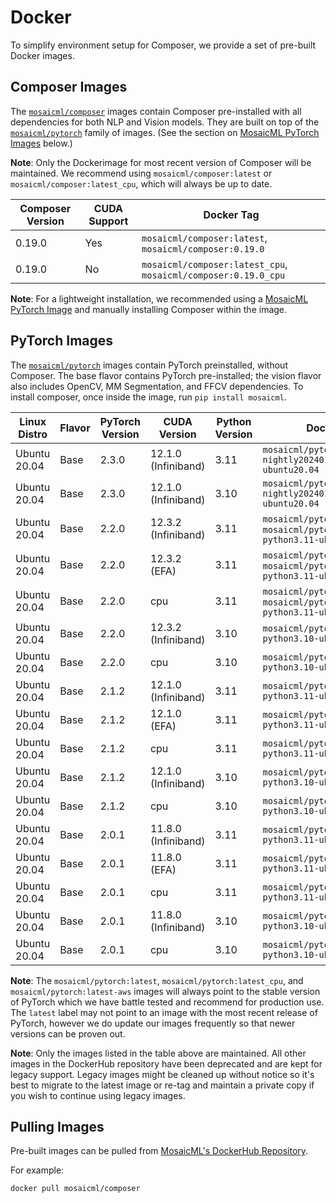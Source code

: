 # Docker

To simplify environment setup for Composer, we provide a set of pre-built Docker images.

## Composer Images

The [`mosaicml/composer`](https://hub.docker.com/r/mosaicml/composer) images contain Composer pre-installed with
all dependencies for both NLP and Vision models. They are built on top of the
[`mosaicml/pytorch`](https://hub.docker.com/r/mosaicml/pytorch) family of images.
(See the section on [MosaicML PyTorch Images](#pytorch-images) below.)

**Note**: Only the Dockerimage for most recent version of Composer will be maintained. We recommend using
`mosaicml/composer:latest` or `mosaicml/composer:latest_cpu`, which will always be up to date.

<!-- BEGIN_COMPOSER_BUILD_MATRIX -->
| Composer Version   | CUDA Support   | Docker Tag                                                     |
|--------------------|----------------|----------------------------------------------------------------|
| 0.19.0             | Yes            | `mosaicml/composer:latest`, `mosaicml/composer:0.19.0`         |
| 0.19.0             | No             | `mosaicml/composer:latest_cpu`, `mosaicml/composer:0.19.0_cpu` |
<!-- END_COMPOSER_BUILD_MATRIX -->

**Note**: For a lightweight installation, we recommended using a [MosaicML PyTorch Image](#pytorch-images) and manually
installing Composer within the image.

## PyTorch Images

The [`mosaicml/pytorch`](https://hub.docker.com/r/mosaicml/pytorch) images contain PyTorch preinstalled, without Composer.
The base flavor contains PyTorch pre-installed; the vision flavor also includes OpenCV, MM Segmentation, and FFCV dependencies.
To install composer, once inside the image, run `pip install mosaicml`.

<!-- BEGIN_PYTORCH_BUILD_MATRIX -->
| Linux Distro   | Flavor   | PyTorch Version   | CUDA Version        | Python Version   | Docker Tags                                                                              |
|----------------|----------|-------------------|---------------------|------------------|------------------------------------------------------------------------------------------|
| Ubuntu 20.04   | Base     | 2.3.0             | 12.1.0 (Infiniband) | 3.11             | `mosaicml/pytorch:2.3.0_cu121-nightly20240110-python3.11-ubuntu20.04`                    |
| Ubuntu 20.04   | Base     | 2.3.0             | 12.1.0 (Infiniband) | 3.10             | `mosaicml/pytorch:2.3.0_cu121-nightly20240110-python3.10-ubuntu20.04`                    |
| Ubuntu 20.04   | Base     | 2.2.0             | 12.3.2 (Infiniband) | 3.11             | `mosaicml/pytorch:latest`, `mosaicml/pytorch:2.2.0_cu123-python3.11-ubuntu20.04`         |
| Ubuntu 20.04   | Base     | 2.2.0             | 12.3.2 (EFA)        | 3.11             | `mosaicml/pytorch:latest-aws`, `mosaicml/pytorch:2.2.0_cu123-python3.11-ubuntu20.04-aws` |
| Ubuntu 20.04   | Base     | 2.2.0             | cpu                 | 3.11             | `mosaicml/pytorch:latest_cpu`, `mosaicml/pytorch:2.2.0_cpu-python3.11-ubuntu20.04`       |
| Ubuntu 20.04   | Base     | 2.2.0             | 12.3.2 (Infiniband) | 3.10             | `mosaicml/pytorch:2.2.0_cu123-python3.10-ubuntu20.04`                                    |
| Ubuntu 20.04   | Base     | 2.2.0             | cpu                 | 3.10             | `mosaicml/pytorch:2.2.0_cpu-python3.10-ubuntu20.04`                                      |
| Ubuntu 20.04   | Base     | 2.1.2             | 12.1.0 (Infiniband) | 3.11             | `mosaicml/pytorch:2.1.2_cu121-python3.11-ubuntu20.04`                                    |
| Ubuntu 20.04   | Base     | 2.1.2             | 12.1.0 (EFA)        | 3.11             | `mosaicml/pytorch:2.1.2_cu121-python3.11-ubuntu20.04-aws`                                |
| Ubuntu 20.04   | Base     | 2.1.2             | cpu                 | 3.11             | `mosaicml/pytorch:2.1.2_cpu-python3.11-ubuntu20.04`                                      |
| Ubuntu 20.04   | Base     | 2.1.2             | 12.1.0 (Infiniband) | 3.10             | `mosaicml/pytorch:2.1.2_cu121-python3.10-ubuntu20.04`                                    |
| Ubuntu 20.04   | Base     | 2.1.2             | cpu                 | 3.10             | `mosaicml/pytorch:2.1.2_cpu-python3.10-ubuntu20.04`                                      |
| Ubuntu 20.04   | Base     | 2.0.1             | 11.8.0 (Infiniband) | 3.11             | `mosaicml/pytorch:2.0.1_cu118-python3.11-ubuntu20.04`                                    |
| Ubuntu 20.04   | Base     | 2.0.1             | 11.8.0 (EFA)        | 3.11             | `mosaicml/pytorch:2.0.1_cu118-python3.11-ubuntu20.04-aws`                                |
| Ubuntu 20.04   | Base     | 2.0.1             | cpu                 | 3.11             | `mosaicml/pytorch:2.0.1_cpu-python3.11-ubuntu20.04`                                      |
| Ubuntu 20.04   | Base     | 2.0.1             | 11.8.0 (Infiniband) | 3.10             | `mosaicml/pytorch:2.0.1_cu118-python3.10-ubuntu20.04`                                    |
| Ubuntu 20.04   | Base     | 2.0.1             | cpu                 | 3.10             | `mosaicml/pytorch:2.0.1_cpu-python3.10-ubuntu20.04`                                      |
<!-- END_PYTORCH_BUILD_MATRIX -->

**Note**: The `mosaicml/pytorch:latest`, `mosaicml/pytorch:latest_cpu`, and `mosaicml/pytorch:latest-aws`
images will always point to the stable version of PyTorch which we have battle tested and recommend for production use.  The `latest` label
may not point to an image with the most recent release of PyTorch, however we do update our images frequently so that newer versions can
be proven out.

**Note**: Only the images listed in the table above are maintained.  All other images in the DockerHub repository have been deprecated
and are kept for legacy support.  Legacy images might be cleaned up without notice so it's best to migrate to the latest image or re-tag and maintain
a private copy if you wish to continue using legacy images.

## Pulling Images

Pre-built images can be pulled from [MosaicML's DockerHub Repository](https://hub.docker.com/u/mosaicml).

For example:

<!--pytest.mark.skip-->
```bash
docker pull mosaicml/composer
```
